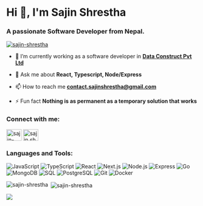 <h1 align="left">Hi 👋, I'm Sajin Shrestha</h1>
<h3 align="left">A passionate Software Developer from Nepal.</h3>

<p align="left"> <a href="https://github.com/sajin-shrestha/github-profile-trophy"><img src="https://github-profile-trophy.vercel.app/?username=sajin-shrestha&theme=onedark&title=-Issues,-PullRequest,-Reviews" alt="sajin-shrestha" /></a> </p>

- 🔭 I’m currently working as a software developer in [**Data Construct Pvt Ltd**](https://www.linkedin.com/company/data-construct-pvt-ltd/posts/?feedView=all)


- 💬 Ask me about **React, Typescript, Node/Express**

- 📫 How to reach me **contact.sajinshrestha@gmail.com**

- ⚡ Fun fact **Nothing is as permanent as a temporary solution that works**

<h3 align="left">Connect with me:</h3>
<p align="left">
<a href="https://linkedin.com/in/sajin-shrestha" target="blank"><img align="center" src="https://raw.githubusercontent.com/rahuldkjain/github-profile-readme-generator/master/src/images/icons/Social/linked-in-alt.svg" alt="sajin-shrestha" height="30" width="40" /></a>
<a href="https://fb.com/sajin.shrestha.733" target="blank"><img align="center" src="https://raw.githubusercontent.com/rahuldkjain/github-profile-readme-generator/master/src/images/icons/Social/facebook.svg" alt="sajin.shrestha.733" height="30" width="40" /></a>
</p>

<h3 align="left">Languages and Tools:</h3>
<p align="left">
  <img src="https://img.shields.io/badge/-JavaScript-000?&logo=JavaScript" alt="JavaScript">
  <img src="https://img.shields.io/badge/-TypeScript-000?&logo=TypeScript" alt="TypeScript">
  <img src="https://img.shields.io/badge/-React-000?&logo=React" alt="React">
  <img src="https://img.shields.io/badge/-Next.js-000?&logo=Next.js" alt="Next.js">
  <img src="https://img.shields.io/badge/-Node.js-000?&logo=Node.js" alt="Node.js">
  <img src="https://img.shields.io/badge/-Express-000?&logo=Express" alt="Express">
  <img src="https://img.shields.io/badge/-Go-000?&logo=Go" alt="Go">
  <img src="https://img.shields.io/badge/-MongoDB-000?&logo=MongoDB" alt="MongoDB">
  <img src="https://img.shields.io/badge/-SQL-000?&logo=MySQL" alt="SQL">
  <img src="https://img.shields.io/badge/-PostgreSQL-000?&logo=PostgreSQL" alt="PostgreSQL">
  <img src="https://img.shields.io/badge/-Git-000?&logo=Git" alt="Git">
  <img src="https://img.shields.io/badge/-Docker-000?&logo=Docker" alt="Docker">
</p>


<p><img align="left" src="https://github-readme-stats.vercel.app/api/top-langs?username=sajin-shrestha&show_icons=true&locale=en&layout=compact" alt="sajin-shrestha" /></p>

<p>&nbsp;<img align="center" src="https://github-readme-stats.vercel.app/api?username=sajin-shrestha&show_icons=true&locale=en" alt="sajin-shrestha" /></p>

![](https://github-contributor-stats.vercel.app/api?username=sajin-shrestha&limit=5&theme=light&combine_all_yearly_contributions=true)
